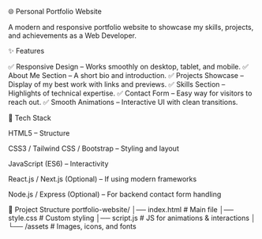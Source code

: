 🌐 Personal Portfolio Website

A modern and responsive portfolio website to showcase my skills, projects, and achievements as a Web Developer.

✨ Features

✅ Responsive Design – Works smoothly on desktop, tablet, and mobile.
✅ About Me Section – A short bio and introduction.
✅ Projects Showcase – Display of my best work with links and previews.
✅ Skills Section – Highlights of technical expertise.
✅ Contact Form – Easy way for visitors to reach out.
✅ Smooth Animations – Interactive UI with clean transitions.

🚀 Tech Stack

HTML5 – Structure

CSS3 / Tailwind CSS / Bootstrap – Styling and layout

JavaScript (ES6) – Interactivity

React.js / Next.js (Optional) – If using modern frameworks

Node.js / Express (Optional) – For backend contact form handling

📂 Project Structure
portfolio-website/
│── index.html      # Main file
│── style.css       # Custom styling
│── script.js       # JS for animations & interactions
│
└── /assets         # Images, icons, and fonts
